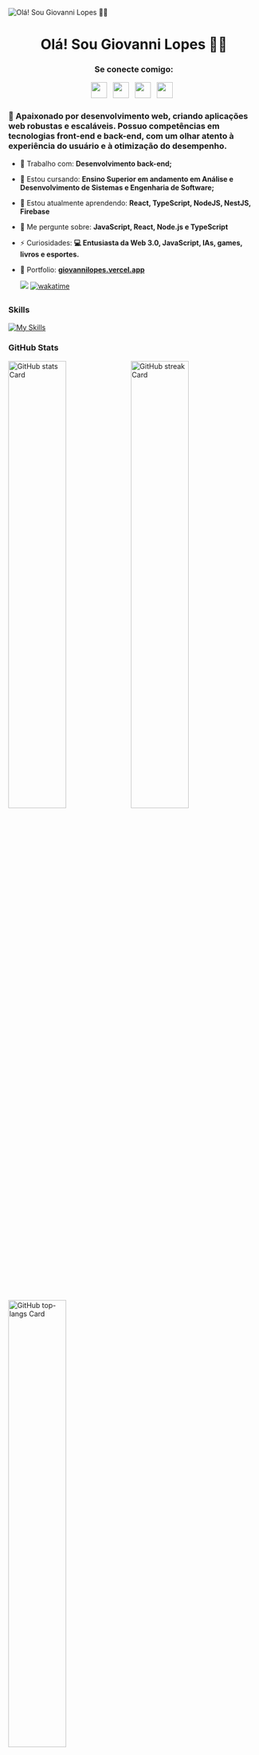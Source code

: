 ![Olá! Sou Giovanni Lopes 👋🏼](https://mir-s3-cdn-cf.behance.net/project_modules/max_1200/79731568097599.5b50bca477735.jpg)

<div id="toc">
  <ul align="center" style="list-style: none">
    <summary>
      <h1>
        Olá! Sou Giovanni Lopes 👋🏼
      </h1>
    </summary>
  </ul>
</div>
   
**<h3 align="center">Se conecte comigo:</h3>** 
<p align="center"><a href="giovanniclopes@gmail.com" target="_blank"><img src="https://img.shields.io/badge/Gmail-D14836?style=for-the-badge&logo=gmail&logoColor=white" height="32" style="margin-right: 8px"></a> <a href="https://github.com/giovanniclopes" target="_blank"><img src="https://img.shields.io/badge/GitHub-100000?style=for-the-badge&logo=github&logoColor=white" height="32" style="margin-right: 8px"></a> <a href="https://www.linkedin.com/in/giovanni-lopes21" target="_blank"><img src="https://img.shields.io/badge/LinkedIn-0077B5?style=for-the-badge&logo=linkedin&logoColor=white" height="32" style="margin-right: 8px"></a> <a href="https://www.instagram.com/gi_camargo_l" target="_blank"><img src="https://img.shields.io/badge/Instagram-E4405F?style=for-the-badge&logo=instagram&logoColor=white" height="32" style="margin-right: 8px"></a></p>

 **<h3 align="left">🚀 Apaixonado por desenvolvimento web, criando aplicações web robustas e escaláveis. Possuo competências em tecnologias front-end e back-end, com um olhar atento à experiência do usuário e à otimização do desempenho.</h3>**


- 💼 Trabalho com: **Desenvolvimento back-end;**
- 🏫 Estou cursando: **Ensino Superior em andamento em Análise e Desenvolvimento de Sistemas e Engenharia de Software;**
- 🌱 Estou atualmente aprendendo: **React, TypeScript, NodeJS, NestJS, Firebase**
- 💬 Me pergunte sobre: **JavaScript, React, Node.js e TypeScript**
- ⚡ Curiosidades: **💻 Entusiasta da Web 3.0, JavaScript, IAs, games, livros e esportes.**
- 📂 Portfolio: **<a href="giovannilopes.vercel.app" target="_blank">giovannilopes.vercel.app</a>**
   
   ![](https://komarev.com/ghpvc/?username=giovnanniclopes&color=CD5C5C&style=flat&label=Visualizações+no+perfil)
   [![wakatime](https://wakatime.com/badge/user/746aac76-874d-42d7-b60f-29d4df4d0300.svg)](https://wakatime.com/@746aac76-874d-42d7-b60f-29d4df4d0300?style=social)
   

##

 **<h3 align="left">Skills</h3>**

[![My Skills](https://skillicons.dev/icons?i=js,react,typescript,tailwindcss,vite,nodejs,nestjs,prisma,express,firebase,mysql,python,wordpress)](https://skillicons.dev)

 **<h3 align="left">GitHub Stats</h3>**

<p align="left">
  <img width="48%" src="https://github-readme-stats.vercel.app/api?username=giovanniclopes&theme=omni&hide_title=true&hide_rank=false&show_icons=true&include_all_commits=false&count_private=true&line_height=23&title_color=Giovanni+Lopes+Status&text_color=ffffff&icon_color=ffce00&border_color=B221E6&locale=pt-br&hide_border=false&rank_icon=github&number_format=short&text_bold=true&show=&border_radius=10&bg_color=1f1f1f&ring_color=B221E6&custom_title=Giovanni+Lopes+Status" alt="GitHub stats Card" />
  <img width="48%" src="https://streak-stats.demolab.com/?user=giovanniclopes&theme=omni&hide_border=false&date_format=j%2Fn%2FY&mode=weekly&hide_total_contributions=false&hide_current_streak=false&hide_longest_streak=false&card_height=200&border_radius=11&background=1f1f1f&border=B221E6&ring=ffce00&stroke=B221E6&fire=f01e2c&currStreakNum=ffffff&sideNums=ffffff&currStreakLabel=ffce00&sideLabels=ffffff&locale=pt-br&exclude_days=Sun%2CSat" alt="GitHub streak Card" />
</p>

<p align="left">
  <img width="48%" src="https://github-readme-stats.vercel.app/api/top-langs?username=giovanniclopes&theme=omni&hide_title=false&layout=compact&langs_count=4&hide_progress=false&card_width=400&title_color=ffffff&text_color=ffffff&border_color=B221E6&bg_color=1f1f1f&border_radius=10&locale=pt-br&custom_title=Linguagens+mais+Usadas" alt="GitHub top-langs Card" />
</p>


